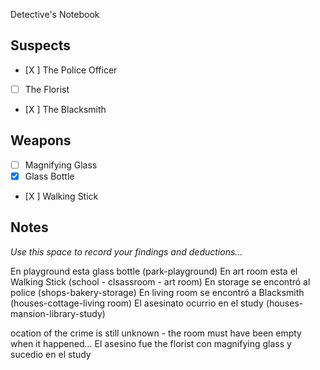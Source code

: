  Detective's Notebook

## Suspects
- [X ] The Police Officer
- [ ] The Florist
- [X ] The Blacksmith

## Weapons
- [ ] Magnifying Glass
- [X] Glass Bottle
- [X ] Walking Stick

## Notes
*Use this space to record your findings and deductions...*

En playground esta glass bottle (park-playground)
En art room esta el Walking Stick (school - clsassroom - art room)
En storage se encontró al police (shops-bakery-storage)
En living room se encontró a Blacksmith (houses-cottage-living room)
El asesinato ocurrio en el study (houses-mansion-library-study)

ocation of the crime is still unknown - the room must have been empty when it happened...
El asesino fue the florist con magnifying glass y sucedio en el study
